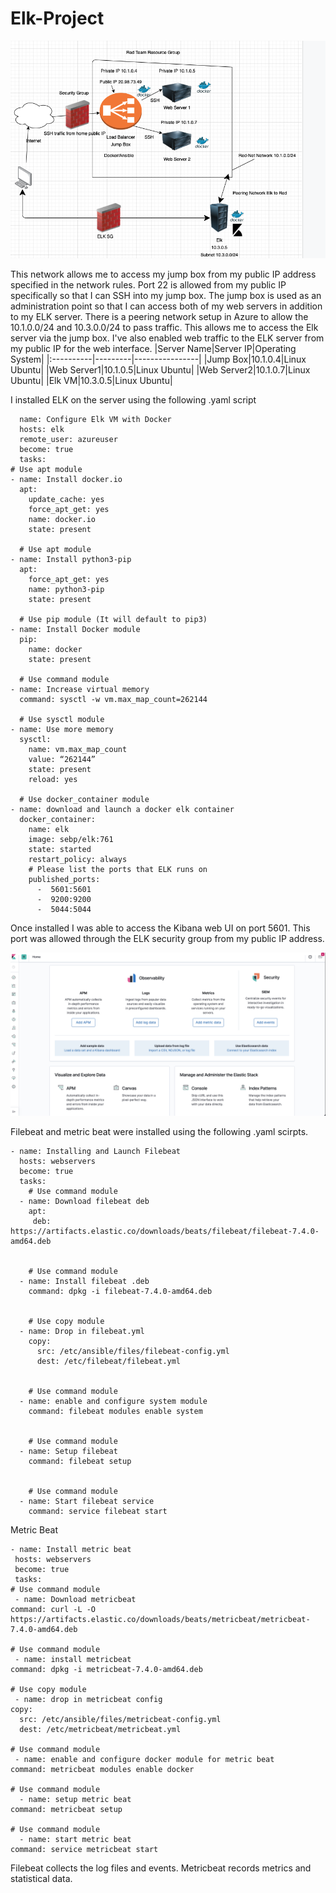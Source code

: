 # Elk-Project
![ELK Network](ELK%20Network.png)

This network allows me to access my jump box from my public IP address specified in the network rules. Port 22 is allowed from my public IP specifically so that I can SSH into my jump box. The jump box is used as an administration point so that I can access both of my web servers in addition to my ELK server. There is a peering network setup in Azure to allow the 10.1.0.0/24 and 10.3.0.0/24 to pass traffic. This allows me to access the Elk server via the jump box. I've also enabled web traffic to the ELK server from my public IP for the web interface. 
|Server Name|Server IP|Operating System|
|:----------|---------|----------------|
|Jump Box|10.1.0.4|Linux Ubuntu|
|Web Server1|10.1.0.5|Linux Ubuntu|
|Web Server2|10.1.0.7|Linux Ubuntu|
|Elk VM|10.3.0.5|Linux Ubuntu|

I installed ELK on the server using the following .yaml script 

      name: Configure Elk VM with Docker
      hosts: elk
      remote_user: azureuser
      become: true
      tasks:
    # Use apt module
    - name: Install docker.io
      apt:
        update_cache: yes
        force_apt_get: yes
        name: docker.io
        state: present

      # Use apt module
    - name: Install python3-pip
      apt:
        force_apt_get: yes
        name: python3-pip
        state: present

      # Use pip module (It will default to pip3)
    - name: Install Docker module
      pip:
        name: docker
        state: present

      # Use command module
    - name: Increase virtual memory
      command: sysctl -w vm.max_map_count=262144

      # Use sysctl module
    - name: Use more memory
      sysctl:
        name: vm.max_map_count
        value: “262144”
        state: present
        reload: yes

      # Use docker_container module
    - name: download and launch a docker elk container
      docker_container:
        name: elk
        image: sebp/elk:761
        state: started
        restart_policy: always
        # Please list the ports that ELK runs on
        published_ports:
          -  5601:5601
          -  9200:9200
          -  5044:5044

Once installed I was able to access the Kibana web UI on port 5601. This port was allowed through the ELK security group from my public IP address. 

 ![kibana](Kibana2.png)
 
 Filebeat and metric beat were installed using the following .yaml scirpts. 
 
 	- name: Installing and Launch Filebeat
	  hosts: webservers
	  become: true
	  tasks:
	    # Use command module
	  - name: Download filebeat deb 
	    apt:
	     deb: https://artifacts.elastic.co/downloads/beats/filebeat/filebeat-7.4.0-amd64.deb
	

	    # Use command module
	  - name: Install filebeat .deb
	    command: dpkg -i filebeat-7.4.0-amd64.deb
	

	    # Use copy module
	  - name: Drop in filebeat.yml
	    copy:
	      src: /etc/ansible/files/filebeat-config.yml
	      dest: /etc/filebeat/filebeat.yml
	

	    # Use command module
	  - name: enable and configure system module
	    command: filebeat modules enable system
	

	    # Use command module
	  - name: Setup filebeat
	    command: filebeat setup
	

	    # Use command module
	  - name: Start filebeat service
	    command: service filebeat start

Metric Beat

	- name: Install metric beat
 	 hosts: webservers
 	 become: true
 	 tasks:
    # Use command module
 	 - name: Download metricbeat
    command: curl -L -O https://artifacts.elastic.co/downloads/beats/metricbeat/metricbeat-7.4.0-amd64.deb

    # Use command module
 	 - name: install metricbeat
    command: dpkg -i metricbeat-7.4.0-amd64.deb

    # Use copy module
 	 - name: drop in metricbeat config
    copy:
      src: /etc/ansible/files/metricbeat-config.yml
      dest: /etc/metricbeat/metricbeat.yml

    # Use command module
 	 - name: enable and configure docker module for metric beat
    command: metricbeat modules enable docker

    # Use command module
	  - name: setup metric beat
    command: metricbeat setup

    # Use command module
	  - name: start metric beat
    command: service metricbeat start 

Filebeat collects the log files and events. Metricbeat records metrics and statistical data. 
